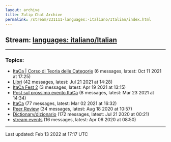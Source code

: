 ```yaml
---
layout: archive
title: Zulip Chat Archive
permalink: /stream/231111-languages:-italiano/Italian/index.html
---
```


## Stream: [languages: italiano/Italian](https://mattecapu.github.io/ct-zulip-archive/stream/231111-languages:-italiano/Italian/index.html)
---

### Topics:

* [ItaCa \| Corso di Teoria delle Categorie](topic/ItaCa.20.7C.20Corso.20di.20Teoria.20delle.20Categorie.html) (6 messages, latest: Oct 11 2021 at 17:25)
* [Libri](topic/Libri.html) (42 messages, latest: Jul 21 2021 at 14:28)
* [ItaCa Fest 2](topic/ItaCa.20Fest.202.html) (3 messages, latest: Apr 19 2021 at 13:15)
* [Post sul prossimo evento ItaCa](topic/Post.20sul.20prossimo.20evento.20ItaCa.html) (8 messages, latest: Mar 23 2021 at 14:34)
* [ItaCa](topic/ItaCa.html) (77 messages, latest: Mar 02 2021 at 16:32)
* [Peer Review](topic/Peer.20Review.html) (34 messages, latest: Aug 18 2020 at 10:57)
* [Dictionary/dizionario](topic/Dictionary.2Fdizionario.html) (172 messages, latest: Jul 21 2020 at 00:21)
* [stream events](topic/stream.20events.html) (16 messages, latest: Apr 06 2020 at 08:50)

<hr><p>Last updated: Feb 13 2022 at 17:17 UTC</p>